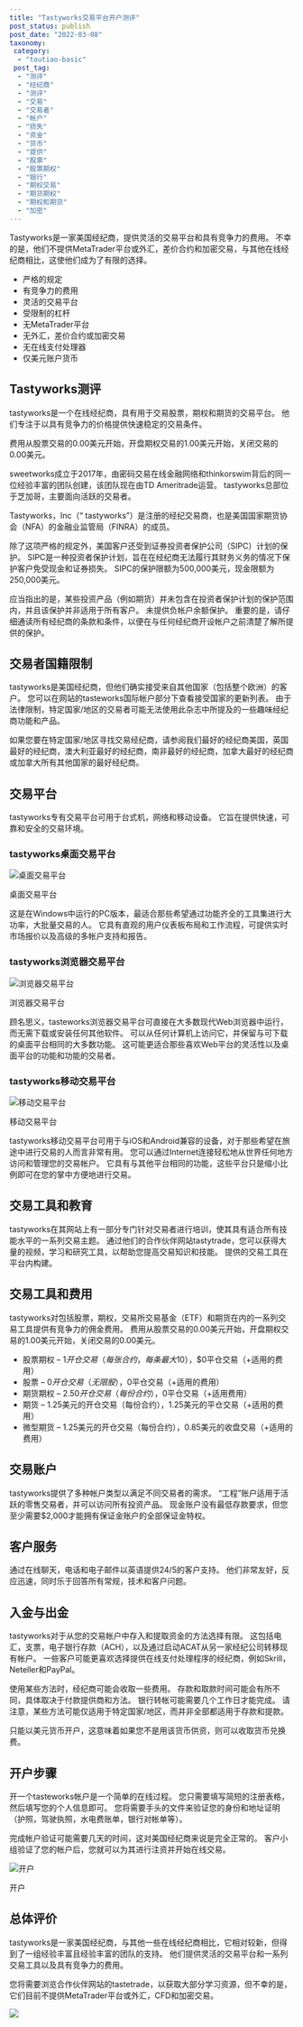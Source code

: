 ```yaml
---
title: "Tastyworks交易平台开户测评"
post_status: publish
post_date: "2022-03-08"
taxonomy:
 category: 
  - "toutiao-basic"
 post_tag: 
  - "测评"
  - "经纪商"
  - "测评"
  - "交易"
  - "交易者"
  - "帐户"
  - "损失"
  - "资金"
  - "货币"
  - "提供"
  - "股票"
  - "股票期权"
  - "银行"
  - "期权交易"
  - "期货期权"
  - "期权和期货"
  - "加密"
---
```


Tastyworks是一家美国经纪商，提供灵活的交易平台和具有竞争力的费用。 不幸的是，他们不提供MetaTrader平台或外汇，差价合约和加密交易，与其他在线经纪商相比，这使他们成为了有限的选择。
- 严格的规定
- 有竞争力的费用
- 灵活的交易平台
- 受限制的杠杆
- 无MetaTrader平台
- 无外汇，差价合约或加密交易
- 无在线支付处理器
- 仅美元账户货币


## Tastyworks测评

tastyworks是一个在线经纪商，具有用于交易股票，期权和期货的交易平台。 他们专注于以具有竞争力的价格提供快速稳定的交易条件。

费用从股票交易的0.00美元开始，开盘期权交易的1.00美元开始，关闭交易的0.00美元。

sweetworks成立于2017年，由密码交易在线金融网络和thinkorswim背后的同一位经验丰富的团队创建，该团队现在由TD Ameritrade运营。 tastyworks总部位于芝加哥，主要面向活跃的交易者。

Tastyworks，Inc（“ tastyworks”）是注册的经纪交易商，也是美国国家期货协会（NFA）的金融业监管局（FINRA）的成员。

除了这项严格的规定外，美国客户还受到证券投资者保护公司（SIPC）计划的保护。 SIPC是一种投资者保护计划，旨在在经纪商无法履行其财务义务的情况下保护客户免受现金和证券损失。 SIPC的保护限额为500,000美元，现金限额为250,000美元。

应当指出的是，某些投资产品（例如期货）并未包含在投资者保护计划的保护范围内，并且该保护并非适用于所有客户。 未提供负帐户余额保护。 重要的是，请仔细通读所有经纪商的条款和条件，以便在与任何经纪商开设帐户之前清楚了解所提供的保护。

## 交易者国籍限制

tastyworks是美国经纪商，但他们确实接受来自其他国家（包括整个欧洲）的客户。 您可以在网站的tasteworks国际帐户部分下查看接受国家的更新列表。 由于法律限制，特定国家/地区的交易者可能无法使用此杂志中所提及的一些趣味经纪商功能和产品。

如果您要在特定国家/地区寻找交易经纪商，请参阅我们最好的经纪商美国，英国最好的经纪商，澳大利亚最好的经纪商，南非最好的经纪商，加拿大最好的经纪商或加拿大所有其他国家的最好经纪商。

## 交易平台

tastyworks专有交易平台可用于台式机，网络和移动设备。 它旨在提供快速，可靠和安全的交易环境。

### tastyworks桌面交易平台

![桌面交易平台](https://cdn.fendou.la/funstoutiao/2020/10/tastyworks-Desktop-Trading-Platform.png "桌面交易平台")

桌面交易平台

这是在Windows中运行的PC版本，最适合那些希望通过功能齐全的工具集进行大功率，大批量交易的人。 它具有直观的用户仪表板布局和工作流程，可提供实时市场报价以及高级的多帐户支持和报告。

### tastyworks浏览器交易平台

![浏览器交易平台](https://cdn.fendou.la/funstoutiao/2020/10/tastyworks-Browser-Trading-Platform.png "浏览器交易平台")

浏览器交易平台

顾名思义，tasteworks浏览器交易平台可直接在大多数现代Web浏览器中运行，而无需下载或安装任何其他软件。 可以从任何计算机上访问它，并保留与可下载的桌面平台相同的大多数功能。 这可能更适合那些喜欢Web平台的灵活性以及桌面平台的功能和功能的交易者。

### tastyworks移动交易平台

![移动交易平台](https://cdn.fendou.la/funstoutiao/2020/10/tastyworks-Mobile-Trading-Platform.png "移动交易平台")

移动交易平台

tastyworks移动交易平台可用于与iOS和Android兼容的设备，对于那些希望在旅途中进行交易的人而言非常有用。 您可以通过Internet连接轻松地从世界任何地方访问和管理您的交易帐户。 它具有与其他平台相同的功能，这些平台只是缩小比例即可在您的掌中方便地进行交易。

## 交易工具和教育

tastyworks在其网站上有一部分专门针对交易者进行培训，使其具有适合所有技能水平的一系列交易主题。 通过他们的合作伙伴网站tastytrade，您可以获得大量的视频，学习和研究工具，以帮助您提高交易知识和技能。 提供的交易工具在平台内构建。

## 交易工具和费用

tastyworks对包括股票，期权，交易所交易基金（ETF）和期货在内的一系列交易工具提供有竞争力的佣金费用。 费用从股票交易的0.00美元开始，开盘期权交易的1.00美元开始，关闭交易的0.00美元。
- 股票期权 – $1开仓交易（每张合约，每条最大$10），$0平仓交易（+适用的费用）
- 股票 – $0开仓交易（无限股），$0平仓交易（+适用的费用）
- 期货期权 – $2.50开仓交易（每份合约），$0平仓交易（+适用费用）
- 期货 – 1.25美元的开仓交易（每份合约），1.25美元的平仓交易（+适用的费用）
- 微型期货 – 1.25美元的开仓交易（每份合约），0.85美元的收盘交易（+适用的费用）

## 交易账户

tastyworks提供了多种帐户类型以满足不同交易者的需求。 “工程”账户适用于活跃的零售交易者，并可以访问所有投资产品。 现金账户没有最低存款要求，但您至少需要$2,000才能拥有保证金账户的全部保证金特权。

## 客户服务

通过在线聊天，电话和电子邮件以英语提供24/5的客户支持。 他们非常友好，反应迅速，同时乐于回答所有常规，技术和客户问题。

## 入金与出金

tastyworks对于从您的交易帐户中存入和提取资金的方法选择有限。 这包括电汇，支票，电子银行存款（ACH），以及通过启动ACAT从另一家经纪公司转移现有帐户。 一些客户可能更喜欢选择提供在线支付处理程序的经纪商，例如Skrill，Neteller和PayPal。

使用某些方法时，经纪商可能会收取一些费用。 存款和取款时间可能会有所不同，具体取决于付款提供商和方法。 银行转帐可能需要几个工作日才能完成。 请注意，某些方法可能仅适用于特定国家/地区，而并非全部都适用于存款和提款。

只能以美元货币开户，这意味着如果您不是用该货币供资，则可以收取货币兑换费。

## 开户步骤

开一个tasteworks帐户是一个简单的在线过程。 您只需要填写简短的注册表格，然后填写您的个​​人信息即可。 您将需要手头的文件来验证您的身份和地址证明（护照，驾驶执照，水电费账单，银行对帐单等）。

完成帐户验证可能需要几天的时间，这对美国经纪商来说是完全正常的。 客户小组验证了您的帐户后，您就可以为其进行注资并开始在线交易。

![开户](https://cdn.fendou.la/funstoutiao/2020/10/tastyworks-Account-Opening.png "开户")

开户

## 总体评价

tastyworks是一家美国经纪商，与其他一些在线经纪商相比，它相对较新，但得到了一组经验丰富且经验丰富的团队的支持。 他们提供灵活的交易平台和一系列交易工具以及具有竞争力的费用。

您将需要浏览合作伙伴网站的tastetrade，以获取大部分学习资源，但不幸的是，它们目前不提供MetaTrader平台或外汇，CFD和加密交易。

![](https://cdn.fendou.la/funstoutiao/2020/10/tastyworks-Logo.png)
